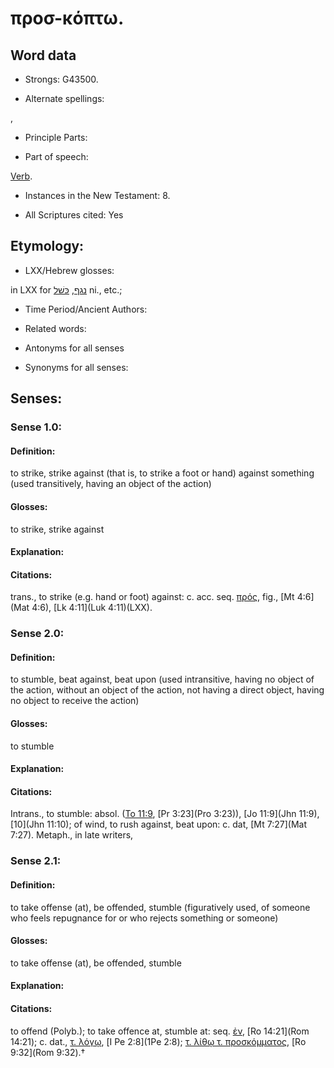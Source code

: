 # προσ-κόπτω.

<!-- Status: S2=NeedsReview -->
<!-- Lexica used for edits: BDAG, FFM, LN, A-S -->

## Word data

* Strongs: G43500.

* Alternate spellings:

,

* Principle Parts: 


* Part of speech: 

[Verb](http://ugg.readthedocs.io/en/latest/verb.html).

* Instances in the New Testament: 8.

* All Scriptures cited: Yes

## Etymology: 


* LXX/Hebrew glosses: 

in LXX for [נגף](//en-uhl/H5062), [כּשׁל](//en-uhl/H3782) ni., etc.;

* Time Period/Ancient Authors: 


* Related words: 

* Antonyms for all senses

* Synonyms for all senses: 


## Senses: 


### Sense  1.0: 

#### Definition:

to strike, strike against (that is, to strike a foot or hand) against something (used transitively, having an object of the action)

#### Glosses: 

to strike, strike against

#### Explanation: 
 

#### Citations: 

trans., to strike (e.g. hand or foot) against: c. acc. seq. [πρός](), fig., [Mt 4:6](Mat 4:6), [Lk 4:11](Luk 4:11)(LXX).

### Sense  2.0: 

#### Definition: 

to stumble, beat against, beat upon (used intransitive, having no object of the action, without an object of the action, not having a direct object, having no object to receive the action)

#### Glosses: 

to stumble

#### Explanation: 


#### Citations: 

Intrans., to stumble: absol. ([To 11:9](Tob.11.9), [Pr 3:23](Pro 3:23)), [Jo 11:9](Jhn 11:9), [10](Jhn 11:10); of wind, to rush against, beat upon: c. dat, [Mt 7:27](Mat 7:27). Metaph., in late writers,

### Sense  2.1: 

#### Definition: 

to take offense (at), be offended, stumble (figuratively used, of someone who feels repugnance for or who rejects something or someone)

#### Glosses: 

to take offense (at), be offended, stumble

#### Explanation: 


#### Citations: 

to offend (Polyb.); to take offence at, stumble at: seq. [ἐν](), [Ro 14:21](Rom 14:21); c. dat., [τ. λόγῳ](), [I Pe 2:8](1Pe 2:8); [τ. λίθῳ τ. προσκόμματος](), [Ro 9:32](Rom 9:32).†